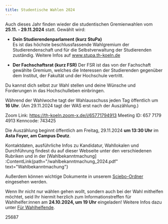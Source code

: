 ```yaml
---
title: Studentische Wahlen 2024
---
```


<!-- **!! DU BIST GEFRAGT !!** -->

Auch dieses Jahr finden wieder die studentischen Gremienwahlen vom **25.11. - 29.11.2024** statt. Gewählt wird:

- **Dein Studierendenparlament (kurz StuPa)**  
  Es ist das höchste beschlussfassende Wahlgremium der Studierendenschaft und für die Selbstverwaltung der Studierenden zuständig.
  Weitere Infos auf www.stupa.th-koeln.de

- **Der Fachschaftsrat (kurz FSR)**
  Der FSR ist das von der Fachschaft gewählte Gremium, welches die Interessen der Studierenden gegenüber dem Institut, der Fakultät und der Hochschule vertritt.

Du kannst dich selbst zur Wahl stellen und deine Wünsche und Forderungen in das Hochschulleben einbringen.

<!--Du kannst einem der Wahllokale in der Woche vom **25.11.24 - 29.11.24** einen Besuch abstatten und wählst deine:n Kandidierende:n für das StuPa und FSR.-->

Während der Wahlwoche tagt der Wahlausschuss jeden Tag öffentlich um **16 Uhr**. (Am 29.11.2024 tagt der WAS erst nach der Auszählung.)

Zoom Link: https://th-koeln.zoom-x.de/j/65771794913
Meeting ID: 657 7179 4913
Kenncode: 743425

Die Auszählung beginnt öffentlich am Freitag, 29.11.2024 **um 13:30 Uhr** im **Asta Foyer, am Campus Deutz**.

Kontaktdaten, ausführliche Infos zu Kandidatur, Wahllokalen und Durchführung findest du auf dieser Webseite unter den verschiedenen Rubriken und in der [Wahlbekanntmachung] 
:ContentLink{path="/wahlbekanntmachung_2024.pdf" text="Wahlbekanntmachung"}

Außerdem können wichtige Dokumente in unserem [Sciebo-Ordner](https://th-koeln.sciebo.de/apps/files/?dir=/Wahlen/Wahlausschuss_TH_Koeln/WAS_202X/WAS_2024.2/Info%20Ordner%20%C3%96ffentlichkeit&fileid=863630500) eingesehen werden.

Wenn Ihr nicht nur wählen gehen wollt, sondern auch bei der Wahl mithelfen möchtet, seid Ihr hiermit herzlich zum Informationstreffen für Wahlhelfer:innen am **24.10.2024, um 19 Uhr** eingeladen! Weitere Infos dazu unter [Für Wahlhelfende](/fuer-wahlhelfende).

<!--Die Auslosung der Listenreihenfolge findet am **31.10.24 um 13:30** via Zoom statt.

Meeting ID: 683 1831 0538
Kenncode: -->  25687

<!--_Amtliche Wahlergebnisse werden unter [Wahlergebnisse](/wahlergebnisse) spätestens ab dem 03. Dezember 2024 zu finden sein._-->
